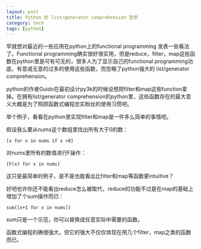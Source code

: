 ```yaml
---
layout: post
title: Python 的 list/generator comprehension 哲学
category: tech
tags: [python]
---
```


早就想对最近的一些应用在python上的functional programming 发表一些看法了。Functional programming确实很好很实用，但是reduce，filter，map这些函数在python里是可有可无的，很多人为了显示自己的functional programming功底，有意或无意的过多的使用这些函数，而忽略了python强大的 list/generator comprehension。

python的作者Guido在最初设计py3k的时候设想把filter和map这些function拿掉。在拥有list/generator comprehension的python里，这些函数存在的最大意义大概是为了照顾函数式编程忠实粉丝的使用习惯吧。

举个例子，看看在python里实现filter和map是一件多么简单的事情吧。

假设我么要从nums这个数组里找出所有大于0的数：

    [x for x in nums if x >0]
对nums里所有的数值进行F操作：

    [F(x) for x in nums]
这只是最简单的例子，是不是也能看出比filter和map等函数更intuitive？

好吧也许你还不能看出reduce怎么被取代，reduce的功能不过是在map的基础上增加了个sum操作而已：


    sum([x+1 for x in nums])
sum只是一个示范，你可以替换成任意实际中需要的函数。

函数式编程的确很强大，但它的强大不仅仅体现在用几个filter，map之类的函数而已。